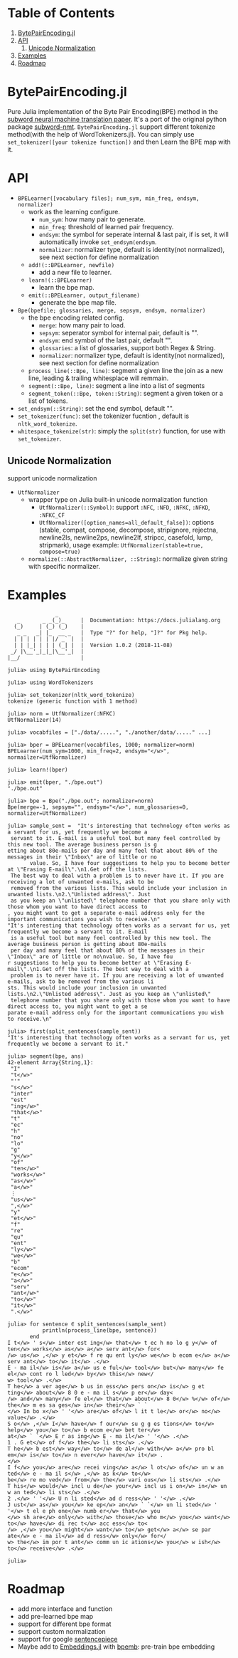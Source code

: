 
# Table of Contents

1.  [BytePairEncoding.jl](#orgf71fdec)
2.  [API](#org57e4c00)
    1.  [Unicode Normalization](#orga334417)
3.  [Examples](#org6777a55)
4.  [Roadmap](#orgd74ca5a)


<a id="orgf71fdec"></a>

# BytePairEncoding.jl

Pure Julia implementation of  the Byte Pair Encoding(BPE) method 
in the [subword neural machine translation paper](https://arxiv.org/abs/1508.07909). It's a port of 
the original python package [subword-nmt](https://github.com/rsennrich/subword-nmt). `BytePairEncoding.jl` support different tokenize
method(with the help of WordTokenizers.jl). You can simply use `set_tokenizer([your tokenize function])` 
and then Learn the BPE map with it.


<a id="org57e4c00"></a>

# API

-   `BPELearner([vocabulary files]; num_sym, min_freq, endsym, normalizer)` 
    -   work as the learning configure.
        -   `num_sym`: how many pair to generate.
        -   `min_freq`: threshold of learned pair frequency.
        -   `endsym`: the symbol for seperate internal & last pair, if is set, it will automatically 
            invoke `set_endsym(endsym`.
        -   `normalizer`: normalizer type, default is identity(not normalized), 
            see next section for define normalization
    -   `add!(::BPELearner, newfile)`
        -   add a new file to learner.
    -   `learn!(::BPELearner)`
        -   learn the bpe map.
    -   `emit(::BPELearner, output_filename)`
        -   generate the bpe map file.
-   `Bpe(bpefile; glossaries, merge, sepsym, endsym, normalizer)`
    -   the bpe encoding related config.
        -   `merge`: how many pair to load.
        -   `sepsym`: seperator symbol for internal pair, default is "".
        -   `endsym`: end symbol of the last pair, default "</w>".
        -   `glossaries`: a list of glossaries, support both Regex & String.
        -   `normalizer`: normalizer type,  default is identity(not normalized), 
            see next section for define normalization
    -   `process_line(::Bpe, line)`: segment a given line the join as a new line, 
        leading & trailing whitesplace will remmain.
    -   `segment(::Bpe, line)`: segment a line into a list of segments
    -   `segment_token(::Bpe, token::String)`: segment a given token or a list of tokens.
-   `set_endsym(::String)`: set the end symbol, default "</w>".
-   `set_tokenizer(func)`: set the tokenizer fucntion , default is `nltk_word_tokenize`.
-   `whitespace_tokenize(str)`: simply the `split(str)` function, for use with `set_tokenizer`.


<a id="orga334417"></a>

## Unicode Normalization

support unicode normalization

-   `UtfNormalizer`
    -   wrapper type on Julia built-in unicode normalization function
        -   `UtfNormalizer(::Symbol)`: support `:NFC`, `:NFD`, `:NFKC`, `:NFKD`, `:NFKC_CF`
        -   `UtfNormalizer([option_names=all_default_false])`: options (stable, compat, 
            compose, decompose, stripignore, rejectna, newline2ls, newline2ps, newline2lf, 
            stripcc, casefold, lump, stripmark), usage example: `UtfNormalizer(stable=true, compose=true)`
    -   `normalize(::AbstractNormalizer, ::String)`: normalize given string with specific normalizer.


<a id="org6777a55"></a>

# Examples

                   _
       _       _ _(_)_     |  Documentation: https://docs.julialang.org
      (_)     | (_) (_)    |
       _ _   _| |_  __ _   |  Type "?" for help, "]?" for Pkg help.
      | | | | | | |/ _` |  |
      | | |_| | | | (_| |  |  Version 1.0.2 (2018-11-08)
     _/ |\__'_|_|_|\__'_|  |
    |__/                   |
    
    julia> using BytePairEncoding
    
    julia> using WordTokenizers
    
    julia> set_tokenizer(nltk_word_tokenize)
    tokenize (generic function with 1 method)
    
    julia> norm = UtfNormalizer(:NFKC)
    UtfNormalizer(14)
    
    julia> vocabfiles = ["./data/.....", "./another/data/....." ...]
    
    julia> bper = BPELearner(vocabfiles, 1000; normalizer=norm)
    BPELearner(num_sym=1000, min_freq=2, endsym="</w>", normailzer=UtfNormalizer)
    
    julia> learn!(bper)
    
    julia> emit(bper, "./bpe.out")
    "./bpe.out"
    
    julia> bpe = Bpe("./bpe.out"; normalizer=norm)
    Bpe(merge=-1, sepsym="", endsym="</w>", num_glossaries=0, normalizer=UtfNormalizer)
    
    julia> sample_sent =  "It's interesting that technology often works as a servant for us, yet frequently we become a
     servant to it. E-mail is a useful tool but many feel controlled by this new tool. The average business person is g
    etting about 80e-mails per day and many feel that about 80% of the messages in their \"Inbox\" are of little or no
           value. So, I have four suggestions to help you to become better at \"Erasing E-mail\".\n1.Get off the lists.
     The best way to deal with a problem is to never have it. If you are receiving a lot of unwanted e-mails, ask to be
     removed from the various lists. This would include your inclusion in unwanted lists.\n2.\"Unlisted address\". Just
     as you keep an \"unlisted\" telephone number that you share only with those whom you want to have direct access to
    , you might want to get a separate e-mail address only for the important communications you wish to receive.\n"
    "It's interesting that technology often works as a servant for us, yet frequently we become a servant to it. E-mail
     is a useful tool but many feel controlled by this new tool. The average business person is getting about 80e-mails
     per day and many feel that about 80% of the messages in their \"Inbox\" are of little or no\nvalue. So, I have fou
    r suggestions to help you to become better at \"Erasing E-mail\".\n1.Get off the lists. The best way to deal with a
     problem is to never have it. If you are receiving a lot of unwanted e-mails, ask to be removed from the various li
    sts. This would include your inclusion in unwanted lists.\n2.\"Unlisted address\". Just as you keep an \"unlisted\"
     telephone number that you share only with those whom you want to have direct access to, you might want to get a se
    parate e-mail address only for the important communications you wish to receive.\n"
    
    julia> first(split_sentences(sample_sent))
    "It's interesting that technology often works as a servant for us, yet frequently we become a servant to it."
    
    julia> segment(bpe, ans)
    42-element Array{String,1}:
     "I"        
     "t</w>"    
     "'"        
     "s</w>"    
     "inter"    
     "est"      
     "ing</w>"  
     "that</w>" 
     "t"        
     "ec"       
     "h"        
     "no"       
     "lo"       
     "g"        
     "y</w>"    
     "of"       
     "ten</w>"  
     "works</w>"
     "as</w>"   
     "a</w>"    
     ⋮          
     "us</w>"   
     ",</w>"    
     "y"        
     "et</w>"   
     "f"        
     "re"       
     "qu"       
     "ent"      
     "ly</w>"   
     "we</w>"   
     "b"        
     "ecom"     
     "e</w>"    
     "a</w>"    
     "serv"     
     "ant</w>"  
     "to</w>"   
     "it</w>"   
     ".</w>"    
    
    julia> for sentence ∈ split_sentences(sample_sent)
               println(process_line(bpe, sentence))
           end
    I t</w> ' s</w> inter est ing</w> that</w> t ec h no lo g y</w> of ten</w> works</w> as</w> a</w> serv ant</w> for<
    /w> us</w> ,</w> y et</w> f re qu ent ly</w> we</w> b ecom e</w> a</w> serv ant</w> to</w> it</w> .</w>
    E - ma il</w> is</w> a</w> us e ful</w> tool</w> but</w> many</w> fe el</w> cont ro l led</w> by</w> this</w> new</
    w> tool</w> .</w>
    T he</w> a ver age</w> b us in ess</w> pers on</w> is</w> g et ting</w> about</w> 8 0 e - ma il s</w> p er</w> day<
    /w> and</w> many</w> fe el</w> that</w> about</w> 8 0</w> %</w> of</w> the</w> m es sa ges</w> in</w> their</w> ` `
    </w> In bo x</w> ' '</w> are</w> of</w> l it t le</w> or</w> no</w>
    value</w> .</w>
    S o</w> ,</w> I</w> have</w> f our</w> su g g es tions</w> to</w> help</w> you</w> to</w> b ecom e</w> bet ter</w>
    at</w> ` `</w> E r as ing</w> E - ma il</w> ' '</w> .</w>
    1 . G et</w> of f</w> the</w> li sts</w> .</w>
    T he</w> b est</w> way</w> to</w> de al</w> with</w> a</w> pro bl em</w> is</w> to</w> n ever</w> have</w> it</w> .
    </w>
    I f</w> you</w> are</w> recei ving</w> a</w> l ot</w> of</w> un w an ted</w> e - ma il s</w> ,</w> as k</w> to</w>
    be</w> re mo ved</w> from</w> the</w> vari ous</w> li sts</w> .</w>
    T his</w> would</w> incl u de</w> your</w> incl us i on</w> in</w> un w an ted</w> li sts</w> .</w>
    2 .</w> ' '</w> U n li sted</w> ad d ress</w> ' '</w> .</w>
    J ust</w> as</w> you</w> ke ep</w> an</w> ` `</w> un li sted</w> ' '</w> t el e ph one</w> numb er</w> that</w> you
    </w> sh are</w> only</w> with</w> those</w> who m</w> you</w> want</w> to</w> have</w> di rec t</w> acc ess</w> to<
    /w> ,</w> you</w> might</w> want</w> to</w> get</w> a</w> se par ate</w> e - ma il</w> ad d ress</w> only</w> for</
    w> the</w> im por t ant</w> comm un ic ations</w> you</w> w ish</w> to</w> receive</w> .</w>
    
    julia> 


<a id="orgd74ca5a"></a>

# Roadmap

-   add more interface and function
-   add pre-learned bpe map
-   support for different bpe format
-   support custom normalization
-   support for google [sentencepiece](https://github.com/google/sentencepiece)
-   Maybe add to [Embeddings.jl](https://github.com/JuliaText/Embeddings.jl) with [bpemb](https://github.com/bheinzerling/bpemb): pre-train bpe embedding

